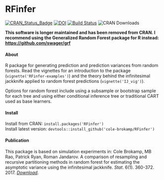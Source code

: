 # RFinfer

[![CRAN_Status_Badge](http://www.r-pkg.org/badges/version/RFinfer)](http://cran.r-project.org/package=RFinfer)
[![DOI](https://zenodo.org/badge/21831/cole-brokamp/RFinfer.svg)](https://zenodo.org/badge/latestdoi/21831/cole-brokamp/RFinfer)
[![Build Status](https://travis-ci.org/cole-brokamp/RFinfer.svg?branch=master)](https://travis-ci.org/cole-brokamp/RFinfer)
![CRAN Downloads](http://cranlogs.r-pkg.org/badges/grand-total/RFinfer?color=orange)

**This software is longer maintained and has been removed from CRAN.  I recommend using the Generalized Random Forest package for R instead: https://github.com/swager/grf**

#### About

R package for generating prediction and prediction variances from random forests. Read the vignettes for an introduction to the package (`vignette('RFinfer-examples')`) and the theory behind the infinitesimal jackknife applied to random forest predictions (`vignette('IJ_vig')`).

Options for random forest include using a subsample or bootstrap sample for each tree and using either conditional inference tree or traditional CART used as base learners.

#### Install

Install from CRAN: `install.packages('RFinfer')`  
Install latest version: `devtools::install_github('cole-brokamp/RFinfer')`

#### Publication

This package is based on simulation experiments in:
Cole Brokamp, MB Rao, Patrick Ryan, Roman Jandarov. A comparison of resampling and recursive partitioning methods in random forest for estimating the asymptotic variance using the infinitesimal jackknife. *Stat*. 6(1). 360-372. 2017. [*Download*](https://colebrokamp-website.s3.amazonaws.com/publications/Brokamp_Stat_2017.pdf). 
